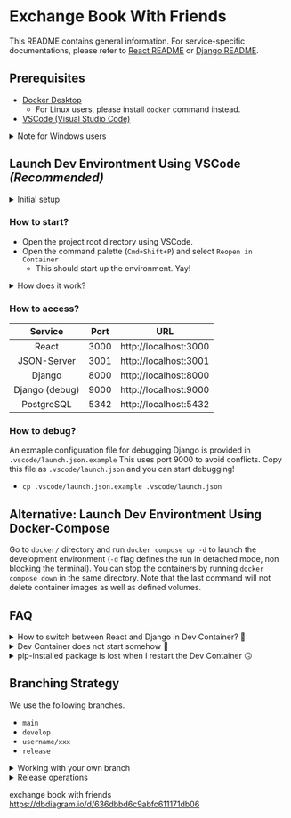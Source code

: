 # Exchange Book With Friends

This README contains general information.
For service-specific documentations, please refer to [React README](react/README.md) or [Django README](django/README.md).

## Prerequisites
- [Docker Desktop](https://www.docker.com/products/docker-desktop/)
  - For Linux users, please install `docker` command instead.
- [VSCode (Visual Studio Code)](https://code.visualstudio.com/download)

<details>
<summary>Note for Windows users</summary>

If you use **Windows**, please clone this repo on [WSL2](https://learn.microsoft.com/en-us/windows/wsl/install)-managed directory (or perhaps WSL is okay) because bind-mounting feature of Docker may not work on the native Windows directory.

</details>


## Launch Dev Environtment Using VSCode *(Recommended)*
<details>
<summary>Initial setup</summary>

### Step 1 (Installing an extension)
Install the [Dev Containers extension](https://marketplace.visualstudio.com/items?itemName=ms-vscode-remote.remote-containers) for VSCode.

### Step 2 (Copying example config files)
From the project root directory, run the following two commands:
- `cp .devcontainer/devcontainer.json.example .devcontainer/devcontainer.json`
- `cp .devcontainer/docker-compose.yml.example .devcontainer/docker-compose.yml`

### Step 3 (Optional customizations)
You can customize the configuration files as you like.
For example, you can install `bpython` package that you might use in the integrated shell by uncommenting `postCreateCommand` section of `.devcontainer/devcontainer.json` and replacing `curl` with `bpython`, or using both.
The command in this section runs after VSCode builds the docker image it extends.

</details>

### How to start?
- Open the project root directory using VSCode.
- Open the command palette (`Cmd+Shift+P`) and select `Reopen in Container`
  - This should start up the environment. Yay!

<details>
<summary>How does it work?</summary>

VSCode looks in `.devcontainer/devcontainer.json` for configurations.
The first Docker-Compose configuration file under `"dockerComposeFile"` section is started (after building them, if not done yet) by VSCode.
The second Docker-Compose configuration file specifies the overrides we want for the Dev Container. The example file mounts the project root directory `../` (note this is relative to the first Docker-Compose configuration file) into `/app` in the containers.
Back in `.devcontainer/devcontainer.json`, `"service"` section defines the service you want VSCode to extend. Meaning, the service you want to work on at that time (debug, develop, etc). The integrated shell inside VSCode and all the directories you see when working with Dev Containers are using this container.

</details>

### How to access?
|     Service    | Port |          URL          |
|:--------------:|:----:|:---------------------:|
|      React     | 3000 | http://localhost:3000 |
|   JSON-Server  | 3001 | http://localhost:3001 |
|     Django     | 8000 | http://localhost:8000 |
| Django (debug) | 9000 | http://localhost:9000 |
|   PostgreSQL   | 5342 | http://localhost:5432 |


### How to debug?
An exmaple configuration file for debugging Django is provided in `.vscode/launch.json.example`
This uses port 9000 to avoid conflicts.
Copy this file as `.vscode/launch.json` and you can start debugging!
- `cp .vscode/launch.json.example .vscode/launch.json`


## Alternative: Launch Dev Environtment Using Docker-Compose
Go to `docker/` directory and run `docker compose up -d` to launch the development environment (`-d` flag defines the run in detached mode, non blocking the terminal).
You can stop the containers by running `docker compose down` in the same directory.
Note that the last command will not delete container images as well as defined volumes.


## FAQ

<details>
<summary>
How to switch between React and Django in Dev Container? 🤔
</summary>

It's simple!
You can just change the `"service"` value in `.devcontainer/devcontainer.json` to `"react"`, for example, and select `Dev Containers: Rebuild Container` or `Dev Containers: Reopen in Container` from the command pallete.

</details>

<details>
<summary>
Dev Container does not start somehow 🤨
</summary>

Instead of using `Dev Containers: Reopen in Container`, try `Dev Containers: Rebuild Container without Cache and Reopen in Container` (`without Cache` might not be necessary though).
If this does not solve the problem, you can try running `docker system prune` (with perhaps `--force` option).

</details>

<details>
<summary>
pip-installed package is lost when I restart the Dev Container 🙃
</summary>

Installation inside the container does not persist after the container is removed.
To persist the installation, please update `django/requirements.txt` (e.g., by `cd` into Django folder and using `pip freeze` from the container terminal).

As a side note, packages installed inside `"react"` container should persist if you run `npm install {{package_name}}` in `/app/react` directory.
This is because `npm install` automatically updates the `package.json` and `package-lock.json` files, which are used when (re-)building the react image.

</details>


## Branching Strategy

We use the following branches.

- `main`
- `develop`
- `username/xxx`
- `release`

<details>
<summary>
Working with your own branch
</summary>

Typical procedures are as follows:
- Update the `develop` branch.
  - `git checkout develop && git pull origin develop`
- Create your own branch from `develop`.
  - `git checkout -b username/feature-you-want-to-implement`
- Make commits in your own branch.
- When you finish your implementation, push your branch to GitHub.
  - `git push origin username/feature-you-want-to-implement`
  - **PLEASE DO NOT PUSH YOUR CODR DIRECTLY TO THE** `develop` **BRANCH.**
- Visit the repo on GitHub and create a pull request into the **develop** branch.
  - Ask others for review!
- Upon review approval, your branch finally gets merged into the develop branch! Congrats! 🎉

</details>

<details>
<summary>
Release operations
</summary>

`release` branch is used for release-related modificaions.
`main` branch hosts the stable source code that is running on the production environment

- Create `release` branch from `develop`.
- Make some modifications, if necessary, so that our app runs correctly in the production environment.
- Merge `release` branch into `main`.

</details>


exchange book with friends
https://dbdiagram.io/d/636dbbd6c9abfc611171db06


